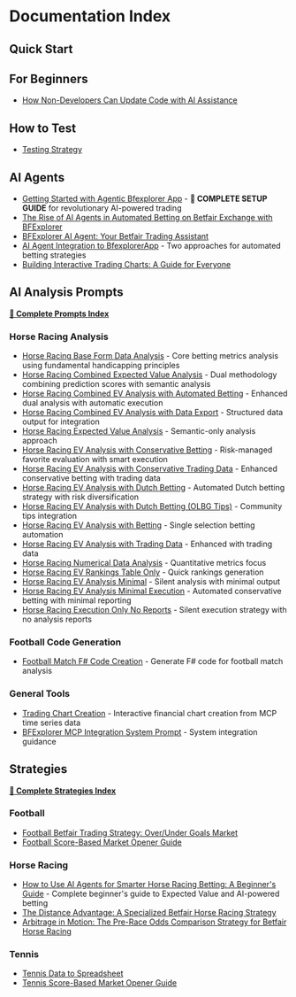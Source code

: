 # Documentation Index

## Quick Start

## For Beginners

- [How Non-Developers Can Update Code with AI Assistance](NonDevelopers.md)

## How to Test

- [Testing Strategy](TestingStrategy.md)

## AI Agents

- [Getting Started with Agentic Bfexplorer App](Automation/HowToStartWithAgenticBfexplorerApp.md) - **🌟 COMPLETE SETUP GUIDE** for revolutionary AI-powered trading
- [The Rise of AI Agents in Automated Betting on Betfair Exchange with BFExplorer](Automation/TheRiseOfAIAgentsInAutomatedBetting.md)
- [BFExplorer AI Agent: Your Betfair Trading Assistant](Automation/AIAgentYourBetfairTradingAssistant.md)
- [AI Agent Integration to BfexplorerApp](Automation/AIAgentIntegrationToBfexplorerApp.md) - Two approaches for automated betting strategies
- [Building Interactive Trading Charts: A Guide for Everyone](Automation/BuildingInteractiveTradingCharts.md)

## AI Analysis Prompts

**[📖 Complete Prompts Index](Prompts/README.md)**

### Horse Racing Analysis
- [Horse Racing Base Form Data Analysis](Prompts/HorseRacingBaseFormDataAnalysis.md) - Core betting metrics analysis using fundamental handicapping principles
- [Horse Racing Combined Expected Value Analysis](Prompts/HorseRacingCombinedEVAnalysis.md) - Dual methodology combining prediction scores with semantic analysis
- [Horse Racing Combined EV Analysis with Automated Betting](Prompts/HorseRacingCombinedEVAnalysisWithAutomatedBetting.md) - Enhanced dual analysis with automatic execution
- [Horse Racing Combined EV Analysis with Data Export](Prompts/HorseRacingCombinedEVAnalysisWithTableAndJSONOutput.md) - Structured data output for integration
- [Horse Racing Expected Value Analysis](Prompts/HorseRacingExpectedValueAnalysis.md) - Semantic-only analysis approach
- [Horse Racing EV Analysis with Conservative Betting](Prompts/HorseRacingEVAnalysisWithConservativeBetting.md) - Risk-managed favorite evaluation with smart execution
- [Horse Racing EV Analysis with Conservative Trading Data](Prompts/HorseRacingEVAnalysisWithConservativeTradingData.md) - Enhanced conservative betting with trading data
- [Horse Racing EV Analysis with Dutch Betting](Prompts/HorseRacingEVAnalysisWithDutchBetting.md) - Automated Dutch betting strategy with risk diversification
- [Horse Racing EV Analysis with Dutch Betting (OLBG Tips)](Prompts/HorseRacingEVAnalysisWithDutchBetting_OlbgTips.md) - Community tips integration
- [Horse Racing EV Analysis with Betting](Prompts/HorseRacingEVAnalysisWithBetting.md) - Single selection betting automation
- [Horse Racing EV Analysis with Trading Data](Prompts/HorseRacingEVAnalysisWithBetting_TradingData.md) - Enhanced with trading data
- [Horse Racing Numerical Data Analysis](Prompts/HorseRacingEVAnalysisNumericalData.md) - Quantitative metrics focus
- [Horse Racing EV Rankings Table Only](Prompts/HorseRacingEVRankingsTableOnly.md) - Quick rankings generation
- [Horse Racing EV Analysis Minimal](Prompts/HorseRacingEVAnalysisMinimal.md) - Silent analysis with minimal output
- [Horse Racing EV Analysis Minimal Execution](Prompts/HorseRacingEVAnalysisMinimalExecution.md) - Automated conservative betting with minimal reporting
- [Horse Racing Execution Only No Reports](Prompts/HorseRacingExecutionOnlyNoReports.md) - Silent execution strategy with no analysis reports

### Football Code Generation
- [Football Match F# Code Creation](Prompts/FootballMatchFSharpCodeCreation.md) - Generate F# code for football match analysis

### General Tools
- [Trading Chart Creation](Prompts/TradingChartCreation.md) - Interactive financial chart creation from MCP time series data
- [BFExplorer MCP Integration System Prompt](Prompts/BfexplorerMCPIntegrationSystemPrompt.md) - System integration guidance

## Strategies

**[📖 Complete Strategies Index](Strategies/README.md)**

### Football
- [Football Betfair Trading Strategy: Over/Under Goals Market](Strategies/Football/TradeOverUnderGoals.md)
- [Football Score-Based Market Opener Guide](Strategies/Football/OpenMyMarketsByScore.md)

### Horse Racing
- [How to Use AI Agents for Smarter Horse Racing Betting: A Beginner's Guide](Strategies/HorseRacing/HowToUseAIAgentForHorseRacingBetting.md) - Complete beginner's guide to Expected Value and AI-powered betting
- [The Distance Advantage: A Specialized Betfair Horse Racing Strategy](Strategies/HorseRacing/RaceDistance.md)
- [Arbitrage in Motion: The Pre-Race Odds Comparison Strategy for Betfair Horse Racing](Strategies/HorseRacing/BookmakersOdds.md)

### Tennis
- [Tennis Data to Spreadsheet](Strategies/Tennis/DataToSpreadsheet.md)
- [Tennis Score-Based Market Opener Guide](Strategies/Tennis/OpenMyMarketsByScore.md)